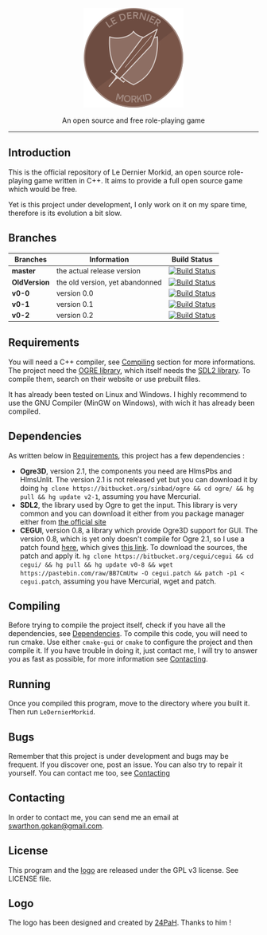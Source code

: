 <p align="center"><img src="https://github.com/Swarthon/LeDernierMorkid/blob/master/Media/Logo/logo.png?raw=true"></p>

<p align="center">An open source and free role-playing game</p>

---

## Introduction

This is the official repository of Le Dernier Morkid, an open source role-playing game written in C++.
It aims to provide a full open source game which would be free.

Yet is this project under development, I only work on it on my spare time, therefore is its evolution a bit slow.

## Branches

Branches | Information | Build Status
---------|-------------|-------------
**master** | the actual release version | [![Build Status](https://travis-ci.org/Swarthon/LeDernierMorkid.svg?branch=master)](https://travis-ci.org/Swarthon/LeDernierMorkid)
**OldVersion** | the old version, yet abandonned | [![Build Status](https://travis-ci.org/Swarthon/LeDernierMorkid.svg?branch=OldVersion)](https://travis-ci.org/Swarthon/LeDernierMorkid)
**v0-0** | version 0.0 | [![Build Status](https://travis-ci.org/Swarthon/LeDernierMorkid.svg?branch=v0-0)](https://travis-ci.org/Swarthon/LeDernierMorkid)
**v0-1** | version 0.1 | [![Build Status](https://travis-ci.org/Swarthon/LeDernierMorkid.svg?branch=v0-1)](https://travis-ci.org/Swarthon/LeDernierMorkid)
**v0-2** | version 0.2 | [![Build Status](https://travis-ci.org/Swarthon/LeDernierMorkid.svg?branch=v0-2)](https://travis-ci.org/Swarthon/LeDernierMorkid)

## Requirements

You will need a C++ compiler, see [Compiling](#compiling) section for more informations.  The project need the [OGRE library](http://ogre3d.org), which itself needs the [SDL2 library](http://libsdl.org/). To compile them, search on their website or use prebuilt files.

It has already been tested on Linux and Windows. I highly recommend to use the GNU Compiler (MinGW on Windows), with wich it has already been compiled.

## Dependencies

As written below in [Requirements](#requirement), this project has a few dependencies :
 - **Ogre3D**, version 2.1, the components you need are HlmsPbs and HlmsUnlit. The version 2.1 is not released yet but you can download it by doing `hg clone https://bitbucket.org/sinbad/ogre && cd ogre/ && hg pull && hg update v2-1`, assuming you have Mercurial.
 - **SDL2**, the library used by Ogre to get the input. This library is very common and you can download it either from you package manager either from [the official site](http://libsdl.org/)
 - **CEGUI**, version 0.8, a library which provide Ogre3D support for GUI. The version 0.8, which is yet only doesn't compile for Ogre 2.1, so I use a patch found [here](http://www.ogre3d.org/forums/viewtopic.php?f=25&t=82911&start=25), which gives [this link](https://pastebin.com/BB7CmUtw). To download the sources, the patch and apply it. `hg clone https://bitbucket.org/cegui/cegui && cd cegui/ && hg pull && hg update v0-8 && wget https://pastebin.com/raw/BB7CmUtw -O cegui.patch && patch -p1 < cegui.patch`, assuming you have Mercurial, wget and patch.

## Compiling

Before trying to compile the project itself, check if you have all the dependencies, see [Dependencies](#dependencies). To compile this code, you will need to run cmake. Use either `cmake-gui` or `cmake` to configure the project and then compile it. If you have trouble in doing it, just contact me, I will try to answer you as fast as possible, for more information see [Contacting](#contacting).

## Running

Once you compiled this program, move to the directory where you built it. Then run `LeDernierMorkid`.

## Bugs

Remember that this project is under development and bugs may be frequent. If you discover one, post an issue. You can also try to repair it yourself. You can contact me too, see [Contacting](#contacting)

## Contacting

In order to contact me, you can send me an email at swarthon.gokan@gmail.com.

## License

This program and the [logo](#logo) are released under the GPL v3 license. See LICENSE file.

## Logo

The logo has been designed and created by [24PaH](http://github.com/24PaH). Thanks to him !
